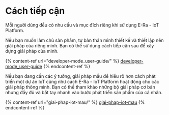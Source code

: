# Cách tiếp cận

Mỗi người dùng đều có nhu cầu và mục đích riêng khi sử dụng E-Ra - IoT Platform.



Nếu bạn muốn làm chủ sản phẩm, tự bản thân mình thiết kế và thiết lập nên giải pháp của riêng mình. Bạn có thể sử dụng cách tiếp cận sau để xây dựng giải pháp của mình.

{% content-ref url="developer-mode_user-guide/" %}
[developer-mode\_user-guide](developer-mode\_user-guide/)
{% endcontent-ref %}

Nếu bạn đang cần các ý tưởng, giải pháp mẫu để hiểu rõ hơn cách phát triển một dự án IoT cũng như cách E-Ra - IoT Platform hoạt động cho các giải pháp thông minh. Bạn có thể tham khảo những bộ giải pháp cơ bản nhưng đầy đủ và bắt tay nhanh vào bước phát triển sản phẩm của cá nhân.

{% content-ref url="giai-phap-iot-mau/" %}
[giai-phap-iot-mau](giai-phap-iot-mau/)
{% endcontent-ref %}
